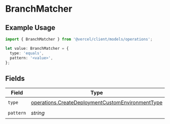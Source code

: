 # BranchMatcher

## Example Usage

```typescript
import { BranchMatcher } from '@vercel/client/models/operations';

let value: BranchMatcher = {
  type: 'equals',
  pattern: '<value>',
};
```

## Fields

| Field     | Type                                                                                                                 | Required           | Description |
| --------- | -------------------------------------------------------------------------------------------------------------------- | ------------------ | ----------- |
| `type`    | [operations.CreateDeploymentCustomEnvironmentType](../../models/operations/createdeploymentcustomenvironmenttype.md) | :heavy_check_mark: | N/A         |
| `pattern` | _string_                                                                                                             | :heavy_check_mark: | N/A         |
